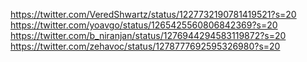 
https://twitter.com/VeredShwartz/status/1227732190781419521?s=20
https://twitter.com/yoavgo/status/1265425560806842369?s=20
https://twitter.com/b_niranjan/status/1276944294583119872?s=20
https://twitter.com/zehavoc/status/1278777692595326980?s=20